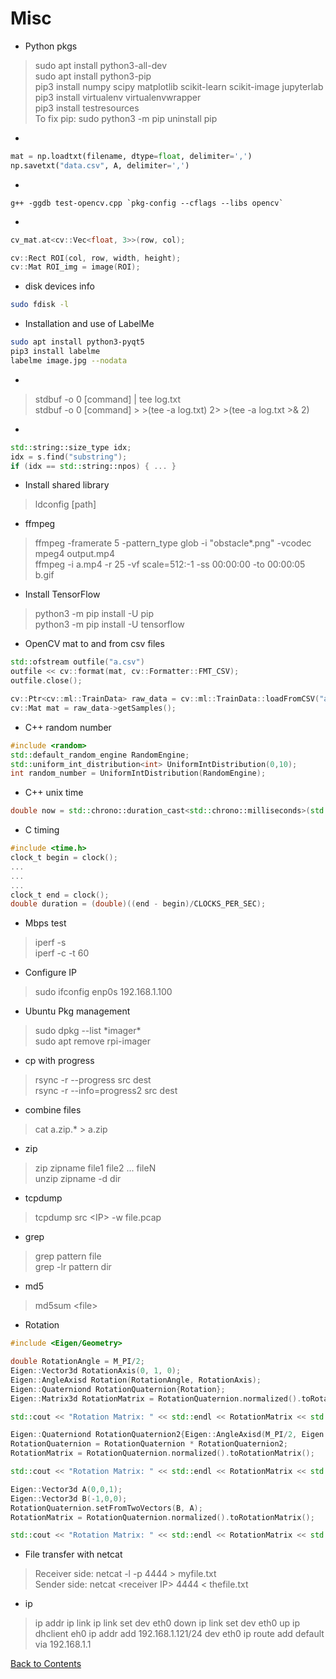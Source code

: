 # Misc



* Python pkgs
> sudo apt install python3-all-dev\
> sudo apt install python3-pip\
> pip3 install numpy scipy matplotlib scikit-learn scikit-image jupyterlab\
> pip3 install virtualenv virtualenvwrapper\
> pip3 install testresources\
> To fix pip: sudo python3 -m pip uninstall pip


* 
```python
mat = np.loadtxt(filename, dtype=float, delimiter=',')
np.savetxt("data.csv", A, delimiter=',')
```

* 
```
g++ -ggdb test-opencv.cpp `pkg-config --cflags --libs opencv`
```

* 
```C++
cv_mat.at<cv::Vec<float, 3>>(row, col);

cv::Rect ROI(col, row, width, height);
cv::Mat ROI_img = image(ROI);
```

* disk devices info
```bash
sudo fdisk -l
```

* Installation and use of LabelMe
```bash
sudo apt install python3-pyqt5
pip3 install labelme
labelme image.jpg --nodata
```

* 
> stdbuf -o 0 [command] | tee log.txt\
> stdbuf -o 0 [command] >  >(tee -a log.txt) 2>  >(tee -a log.txt >& 2)

* 
```C++
std::string::size_type idx;
idx = s.find("substring");
if (idx == std::string::npos) { ... }
```


* Install shared library
> ldconfig [path]

* ffmpeg
> ffmpeg -framerate 5 -pattern_type glob -i "obstacle*.png" -vcodec mpeg4 output.mp4\
> ffmpeg -i a.mp4 -r 25 -vf scale=512:-1 -ss 00:00:00 -to 00:00:05 b.gif

* Install TensorFlow
> python3 -m pip install -U pip\
> python3 -m pip install -U tensorflow

* OpenCV mat to and from csv files
```C++
std::ofstream outfile("a.csv")
outfile << cv::format(mat, cv::Formatter::FMT_CSV);
outfile.close();
```
```C++
cv::Ptr<cv::ml::TrainData> raw_data = cv::ml::TrainData::loadFromCSV("a.csv", 0, -2, 0);
cv::Mat mat = raw_data->getSamples();
```

* C++ random number
```C++
#include <random>
std::default_random_engine RandomEngine;
std::uniform_int_distribution<int> UniformIntDistribution(0,10);
int random_number = UniformIntDistribution(RandomEngine);
```

* C++ unix time
```C++
double now = std::chrono::duration_cast<std::chrono::milliseconds>(std::chrono::system_clock::now().time_since_epoch()).count()/1000.0;
```

* C timing
```C
#include <time.h>
clock_t begin = clock();
...
...
...
clock_t end = clock();
double duration = (double)((end - begin)/CLOCKS_PER_SEC);
```


* Mbps test
> iperf -s\
> iperf -c <IP> -t 60

* Configure IP
> sudo ifconfig enp0s 192.168.1.100

* Ubuntu Pkg management
> sudo dpkg --list \*imager\*\
> sudo apt remove rpi-imager

* cp with progress
> rsync -r --progress src dest\
> rsync -r --info=progress2 src dest

* combine files
> cat a.zip.* > a.zip

* zip
> zip zipname file1 file2 ... fileN\
> unzip zipname -d dir

* tcpdump
> tcpdump src \<IP> -w file.pcap
  
* grep
> grep pattern file\
> grep -lr pattern dir

* md5
> md5sum \<file>

* Rotation
```C++
#include <Eigen/Geometry>

double RotationAngle = M_PI/2;
Eigen::Vector3d RotationAxis(0, 1, 0);
Eigen::AngleAxisd Rotation(RotationAngle, RotationAxis);
Eigen::Quaterniond RotationQuaternion{Rotation};
Eigen::Matrix3d RotationMatrix = RotationQuaternion.normalized().toRotationMatrix();

std::cout << "Rotation Matrix: " << std::endl << RotationMatrix << std::endl;

Eigen::Quaterniond RotationQuaternion2{Eigen::AngleAxisd(M_PI/2, Eigen::Vector3d{1,0,0})};
RotationQuaternion = RotationQuaternion * RotationQuaternion2;
RotationMatrix = RotationQuaternion.normalized().toRotationMatrix();

std::cout << "Rotation Matrix: " << std::endl << RotationMatrix << std::endl;

Eigen::Vector3d A(0,0,1);
Eigen::Vector3d B(-1,0,0);
RotationQuaternion.setFromTwoVectors(B, A);
RotationMatrix = RotationQuaternion.normalized().toRotationMatrix();

std::cout << "Rotation Matrix: " << std::endl << RotationMatrix << std::endl;
```
  
* File transfer with netcat
> Receiver side: netcat -l -p 4444 > myfile.txt\
> Sender side: netcat \<receiver IP> 4444 < thefile.txt

* ip
> ip addr
> ip link
> ip link set dev eth0 down
> ip link set dev eth0 up
> ip dhclient eh0
> ip addr add 192.168.1.121/24 dev eth0
> ip route add default via 192.168.1.1

[Back to Contents](../README.md)
